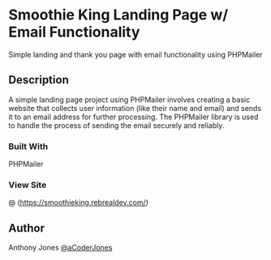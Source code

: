 # Smoothie King Landing Page w/ Email Functionality
Simple landing and thank you page with email functionality using PHPMailer

## Description

A simple landing page project using PHPMailer involves creating a basic website that collects user information (like their name and email) and sends it to an email address for further processing. The PHPMailer library is used to handle the process of sending the email securely and reliably.


### Built With

PHPMailer


### View Site

@ (https://smoothieking.rebrealdev.com/)


## Author

Anthony Jones
[@aCoderJones](https://acoderjones.world/)
